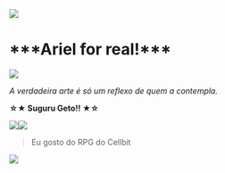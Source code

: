 <img src="https://64.media.tumblr.com/f2302ac73c0ed892928f3304a6d30901/d12d01be3dffe4b2-12/s400x600/8e38087aac2e4ea74659d1a59cb84d6c15ab46a8.gifv">
<h1>***Ariel for real!***</h1>

<img  src="https://64.media.tumblr.com/9f6c80a85cd25abb21126e766c8c9271/d12d01be3dffe4b2-a9/s75x75_c1/79595f1be512af72693f206e2512253be3cf0f7e.gifv">

_A verdadeira arte é só um reflexo de quem a contempla._

**☆★ Suguru Geto!! ★☆**

<p><img src="https://64.media.tumblr.com/1d7329e2937c9acd0d40b1dcb68a57d5/683a8bab5775de63-50/s100x200/9216d045a649ef28a9a187e1dfcbe2c460ea4dcd.gifv"><img src="https://64.media.tumblr.com/ca187d7751cac1a21e7424326f416c0e/e00fb671dc1925c4-d0/s100x200/00077af27e336737b9d67697ea2835e2baee2591.gifv"></p>

> Eu gosto do RPG do Cellbit
<img src="https://64.media.tumblr.com/f2302ac73c0ed892928f3304a6d30901/d12d01be3dffe4b2-12/s400x600/8e38087aac2e4ea74659d1a59cb84d6c15ab46a8.gifv">
